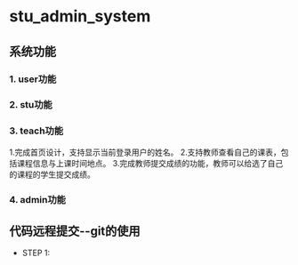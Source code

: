 # stu_admin_system

## 系统功能

### 1. user功能

### 2. stu功能

### 3. teach功能
1.完成首页设计，支持显示当前登录用户的姓名。
2.支持教师查看自己的课表，包括课程信息与上课时间地点。
3.完成教师提交成绩的功能，教师可以给选了自己的课程的学生提交成绩。
### 4. admin功能

## 代码远程提交--git的使用
- STEP 1:
